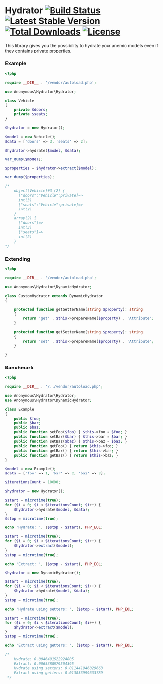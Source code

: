 # Hydrator [![Build Status](https://travis-ci.org/anonymous-php/hydrator.svg?branch=master)](https://travis-ci.org/anonymous-php/hydrator) [![Latest Stable Version](https://poser.pugx.org/anonymous-php/hydrator/v/stable)](https://packagist.org/packages/anonymous-php/hydrator) [![Total Downloads](https://poser.pugx.org/anonymous-php/hydrator/downloads)](https://packagist.org/packages/anonymous-php/hydrator?format=flat) [![License](https://poser.pugx.org/anonymous-php/hydrator/license)](https://packagist.org/packages/anonymous-php/hydrator)

This library gives you the possibility to hydrate your anemic models even if they contains private properties.

### Example

```php
<?php

require __DIR__ . '/vendor/autoload.php';

use Anonymous\Hydrator\Hydrator;

class Vehicle
{
    private $doors;
    private $seats;
}

$hydrator = new Hydrator();

$model = new Vehicle();
$data = ['doors' => 3, 'seats' => 2];

$hydrator->hydrate($model, $data);

var_dump($model);

$properties = $hydrator->extract($model);

var_dump($properties);

/*
    object(Vehicle)#3 (2) {
      ["doors":"Vehicle":private]=>
      int(3)
      ["seats":"Vehicle":private]=>
      int(2)
    }
    array(2) {
      ["doors"]=>
      int(3)
      ["seats"]=>
      int(2)
    }
*/
```

### Extending

```php
<?php

require __DIR__ . '/vendor/autoload.php';

use Anonymous\Hydrator\DynamicHydrator;

class CustomHydrator extends DynamicHydrator
{

    protected function getGetterName(string $property): string
    {
        return 'get' . $this->prepareName($property) . 'Attribute';
    }

    protected function getSetterName(string $property): string
    {
        return 'set' . $this->prepareName($property) . 'Attribute';
    }

}
```

### Banchmark

```php
<?php

require __DIR__ . '/../vendor/autoload.php';

use Anonymous\Hydrator\Hydrator;
use Anonymous\Hydrator\DynamicHydrator;

class Example
{
    public $foo;
    public $bar;
    public $baz;
    public function setFoo($foo) { $this->foo = $foo; }
    public function setBar($bar) { $this->bar = $bar; }
    public function setBaz($baz) { $this->baz = $baz; }
    public function getFoo() { return $this->foo; }
    public function getBar() { return $this->bar; }
    public function getBaz() { return $this->baz; }
}

$model = new Example();
$data = ['foo' => 1, 'bar' => 2, 'baz' => 3];

$iterationsCount = 10000;

$hydrator = new Hydrator();

$start = microtime(true);
for ($i = 0; $i < $iterationsCount; $i++) {
    $hydrator->hydrate($model, $data);
}
$stop = microtime(true);

echo 'Hydrate: ', ($stop - $start), PHP_EOL;

$start = microtime(true);
for ($i = 0; $i < $iterationsCount; $i++) {
    $hydrator->extract($model);
}
$stop = microtime(true);

echo 'Extract: ', ($stop - $start), PHP_EOL;

$hydrator = new DynamicHydrator();

$start = microtime(true);
for ($i = 0; $i < $iterationsCount; $i++) {
    $hydrator->hydrate($model, $data);
}
$stop = microtime(true);

echo 'Hydrate using setters: ', ($stop - $start), PHP_EOL;

$start = microtime(true);
for ($i = 0; $i < $iterationsCount; $i++) {
    $hydrator->extract($model);
}
$stop = microtime(true);

echo 'Extract using getters: ', ($stop - $start), PHP_EOL;

/*
    Hydrate: 0.0046491622924805
    Extract: 0.0065388679504395
    Hydrate using setters: 0.011441946029663
    Extract using getters: 0.013833999633789
 */
```
